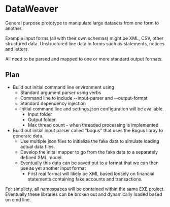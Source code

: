 # DataWeaver
General purpose prototype to manipulate large datasets from one form to another.

Example input forms (all with their own schemas) might be XML, CSV, other structured data. Unstructured line data in forms such as statements, notices and letters.

All need to be parsed and mapped to one or more standard output formats.

## Plan
+ Build out initial command line environment using
    + Standard argument parser using verbs
    + Command line to include --input-parser and --output-format
    + Standard dependency injection
    + Initial command line and settings.json configuration will be available.
        + Input folder
        + Output folder
        + Max thread count - when threaded processing is implemented
+ Build out initial input parser called "bogus" that uses the Bogus libray to generate data.
    + Use multiple json files to initialize the fake data to simulate loading actual data files.
    + Develop the inital mapper to go from the fake data to a separately defined XML model.
    + Eventually this data can be saved out to a format that we can then use as yet another input format
        + First real format will likely be XML based loosely on financial statements containing fake accounts and transactions.
    

For simplicty, all namespaces will be contained within the same EXE project. Eventually these libraries can be broken out and dynamically loaded based on cmd line.


